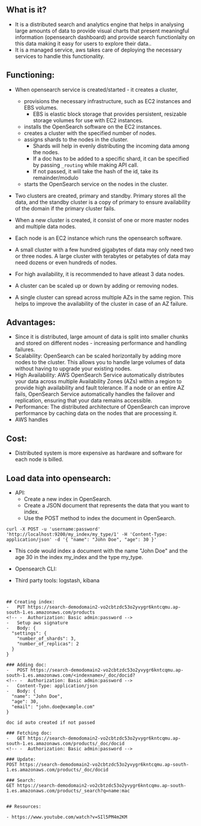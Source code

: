 ## What is it?

- It is a distributed search and analytics engine that helps in analysing large amounts of data to provide visual charts that present meaningful information (opensearch dashboard) and provide search functionlaity on this data making it easy for users to explore their data..
- It is a managed service, aws takes care of deploying the necessary services to handle this functionality.

## Functioning:

- When opensearch service is created/started - it creates a cluster,

  - provisions the necessary infrastructure, such as EC2 instances and EBS volumes.
    - EBS is elastic block storage that provides persistent, resizable storage volumes for use with EC2 instances.
  - installs the OpenSearch software on the EC2 instances.
  - creates a cluster with the specified number of nodes.
  - assigns shards to the nodes in the cluster.
    - Shards will help in evenly distributing the incoming data among the nodes.
    - If a doc has to be added to a specific shard, it can be specified by passing `_routing` while making API call.
    - If not passed, it will take the hash of the id, take its remainder/modulo
  - starts the OpenSearch service on the nodes in the cluster.

- Two clusters are created, primary and standby. Primary stores all the data, and the standby cluster is a copy of primary to ensure availability of the domain if the primary cluster fails.

- When a new cluster is created, it consist of one or more master nodes and multiple data nodes.
- Each node is an EC2 instance which runs the opensearch software.
- A small cluster with a few hundred gigabytes of data may only need two or three nodes. A large cluster with terabytes or petabytes of data may need dozens or even hundreds of nodes.
- For high availability, it is recommended to have atleast 3 data nodes.
- A cluster can be scaled up or down by adding or removing nodes.
- A single cluster can spread across multiple AZs in the same region. This helps to improve the availability of the cluster in case of an AZ failure.

## Advantages:

- Since it is distributed, large amount of data is split into smaller chunks and stored on different nodes - increasing performance and handling failures.
- Scalability: OpenSearch can be scaled horizontally by adding more nodes to the cluster. This allows you to handle large volumes of data without having to upgrade your existing nodes.
- High Availability: AWS OpenSearch Service automatically distributes your data across multiple Availability Zones (AZs) within a region to provide high availability and fault tolerance. If a node or an entire AZ fails, OpenSearch Service automatically handles the failover and replication, ensuring that your data remains accessible.
- Performance: The distributed architecture of OpenSearch can improve performance by caching data on the nodes that are processing it.
- AWS handles

## Cost:

- Distributed system is more expensive as hardware and software for each node is billed.

## Load data into opensearch:

- API:
  - Create a new index in OpenSearch.
  - Create a JSON document that represents the data that you want to index.
  - Use the POST method to index the document in OpenSearch.

```
curl -X POST -u 'username:password' 'http://localhost:9200/my_index/my_type/1' -H 'Content-Type: application/json' -d '{ "name": "John Doe", "age": 30 }'
```

- This code would index a document with the name "John Doe" and the age 30 in the index my_index and the type my_type.

- Opensearch CLI:
- Third party tools: logstash, kibana

```


## Creating index:
-	PUT https://search-demodomain2-vo2cbtzdc53o2yvygr6kntcqmu.ap-south-1.es.amazonaws.com/products
<!-- -	Authorization: Basic admin:password -->
-	Setup aws signature
-	Body: {
  "settings": {
    "number_of_shards": 3,
    "number_of_replicas": 2
  }
}

### Adding doc:
-	POST https://search-demodomain2-vo2cbtzdc53o2yvygr6kntcqmu.ap-south-1.es.amazonaws.com/<indexname>/_doc/docid?
<!-- -	Authorization: Basic admin:password -->
-	Content-Type: application/json
-	Body: {
  "name": "John Doe",
  "age": 30,
  "email": "john.doe@example.com"
}

doc id auto created if not passed

### Fetching doc:
-	GET https://search-demodomain2-vo2cbtzdc53o2yvygr6kntcqmu.ap-south-1.es.amazonaws.com/products/_doc/docid
<!-- -	Authorization: Basic admin:password -->

### Update:
POST https://search-demodomain2-vo2cbtzdc53o2yvygr6kntcqmu.ap-south-1.es.amazonaws.com/products/_doc/docid

### Search:
GET https://search-demodomain2-vo2cbtzdc53o2yvygr6kntcqmu.ap-south-1.es.amazonaws.com/products/_search?q=name:mac


## Resources:

- https://www.youtube.com/watch?v=SIl5PM4m2KM
```

